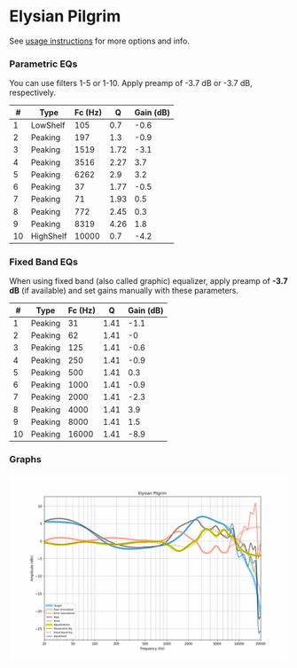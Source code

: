 # Elysian Pilgrim
See [usage instructions](https://github.com/jaakkopasanen/AutoEq#usage) for more options and info.

### Parametric EQs
You can use filters 1-5 or 1-10. Apply preamp of -3.7 dB or -3.7 dB, respectively.

|   # | Type      |   Fc (Hz) |    Q |   Gain (dB) |
|-----|-----------|-----------|------|-------------|
|   1 | LowShelf  |       105 | 0.7  |        -0.6 |
|   2 | Peaking   |       197 | 1.3  |        -0.9 |
|   3 | Peaking   |      1519 | 1.72 |        -3.1 |
|   4 | Peaking   |      3516 | 2.27 |         3.7 |
|   5 | Peaking   |      6262 | 2.9  |         3.2 |
|   6 | Peaking   |        37 | 1.77 |        -0.5 |
|   7 | Peaking   |        71 | 1.93 |         0.5 |
|   8 | Peaking   |       772 | 2.45 |         0.3 |
|   9 | Peaking   |      8319 | 4.26 |         1.8 |
|  10 | HighShelf |     10000 | 0.7  |        -4.2 |

### Fixed Band EQs
When using fixed band (also called graphic) equalizer, apply preamp of **-3.7 dB** (if available) and set gains manually with these parameters.

|   # | Type    |   Fc (Hz) |    Q |   Gain (dB) |
|-----|---------|-----------|------|-------------|
|   1 | Peaking |        31 | 1.41 |        -1.1 |
|   2 | Peaking |        62 | 1.41 |        -0   |
|   3 | Peaking |       125 | 1.41 |        -0.6 |
|   4 | Peaking |       250 | 1.41 |        -0.9 |
|   5 | Peaking |       500 | 1.41 |         0.3 |
|   6 | Peaking |      1000 | 1.41 |        -0.9 |
|   7 | Peaking |      2000 | 1.41 |        -2.3 |
|   8 | Peaking |      4000 | 1.41 |         3.9 |
|   9 | Peaking |      8000 | 1.41 |         1.5 |
|  10 | Peaking |     16000 | 1.41 |        -8.9 |

### Graphs
![](./Elysian%20Pilgrim.png)
